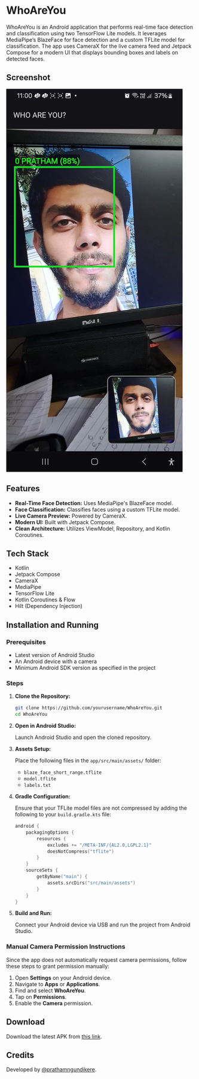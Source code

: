 # WhoAreYou

WhoAreYou is an Android application that performs real-time face detection and classification using two TensorFlow Lite models. It leverages MediaPipe’s BlazeFace for face detection and a custom TFLite model for classification. The app uses CameraX for the live camera feed and Jetpack Compose for a modern UI that displays bounding boxes and labels on detected faces.

## Screenshot

![App Screenshot](https://github.com/prathamngundikere/WhoAreYou-Face_Recognition_Android_App/blob/master/screenshot/screenshot.jpg)

## Features

- **Real-Time Face Detection:** Uses MediaPipe's BlazeFace model.
- **Face Classification:** Classifies faces using a custom TFLite model.
- **Live Camera Preview:** Powered by CameraX.
- **Modern UI:** Built with Jetpack Compose.
- **Clean Architecture:** Utilizes ViewModel, Repository, and Kotlin Coroutines.

## Tech Stack

- Kotlin
- Jetpack Compose
- CameraX
- MediaPipe
- TensorFlow Lite
- Kotlin Coroutines & Flow
- Hilt (Dependency Injection)

## Installation and Running

### Prerequisites

- Latest version of Android Studio
- An Android device with a camera
- Minimum Android SDK version as specified in the project

### Steps

1. **Clone the Repository:**

   ```bash
   git clone https://github.com/yourusername/WhoAreYou.git
   cd WhoAreYou
   ```

2. **Open in Android Studio:**

   Launch Android Studio and open the cloned repository.

3. **Assets Setup:**

   Place the following files in the `app/src/main/assets/` folder:
   - `blaze_face_short_range.tflite`
   - `model.tflite`
   - `labels.txt`

4. **Gradle Configuration:**

   Ensure that your TFLite model files are not compressed by adding the following to your `build.gradle.kts` file:

   ```kotlin
   android {
       packagingOptions {
           resources {
               excludes += "/META-INF/{AL2.0,LGPL2.1}"
               doesNotCompress("tflite")
           }
       }
       sourceSets {
           getByName("main") {
               assets.srcDirs("src/main/assets")
           }
       }
   }
   ```

5. **Build and Run:**

   Connect your Android device via USB and run the project from Android Studio.

### Manual Camera Permission Instructions

Since the app does not automatically request camera permissions, follow these steps to grant permission manually:

1. Open **Settings** on your Android device.
2. Navigate to **Apps** or **Applications**.
3. Find and select **WhoAreYou**.
4. Tap on **Permissions**.
5. Enable the **Camera** permission.

## Download

Download the latest APK from [this link](https://github.com/prathamngundikere/WhoAreYou-Face_Recognition_Android_App/releases/latest).

## Credits

Developed by [@prathamngundikere](https://github.com/prathamngundikere).

